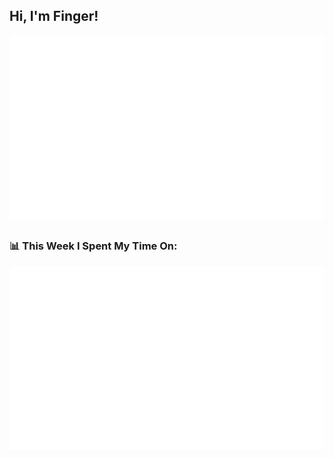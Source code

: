 <h2> Hi, I'm Finger!</h2>

<img align="right" src="https://raw.githubusercontent.com/spianmo/github-stats/master/generated/overview.svg#gh-light-mode-only">

<!-- <img align="right" height="160em" src="https://github-readme-stats-eight-theta.vercel.app/api/top-langs/?username=spianmo&layout=compact&langs_count=8&theme=algolia"/>	 -->
	
```go
package main

type Me struct {
	Name   string
	Job    string
	Code   string
	Skills string
}

func main() {
	me := &Me{
		Name:   "Finger",
		Job:    "Client-side Engineer",
		Code:   "Java, Kotlin, C#, Rust and C++ and Others",
		Skills: "Android, Security, Cross-platform client, NLP, CV, ASR ^o^",
	}
	_ = me
}
```


<h3>📊 This Week I Spent My Time On:</h3>
<img align='right' src="https://raw.githubusercontent.com/spianmo/github-stats/master/generated/languages.svg#gh-light-mode-only">

<!--START_SECTION:waka-->

```txt
Java                   13 hrs 38 mins  ███████████▓░░░░░░░░░░░░░   46.46 %
Kotlin                 6 hrs 48 mins   █████▓░░░░░░░░░░░░░░░░░░░   23.19 %
Groovy                 1 hr 30 mins    █▒░░░░░░░░░░░░░░░░░░░░░░░   05.13 %
C++                    1 hr 24 mins    █▒░░░░░░░░░░░░░░░░░░░░░░░   04.81 %
Prolog                 1 hr 12 mins    █░░░░░░░░░░░░░░░░░░░░░░░░   04.11 %
```

<!--END_SECTION:waka-->
